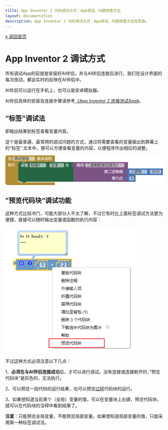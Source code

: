 ```yaml
---
title: App Inventor 2 代码调试方式：App调试、问题排查方法
layout: documentation
description: App Inventor 2 代码调试方式：App调试、问题排查方法及思路。
---
```


[&laquo; 返回首页](index.html)

# App Inventor 2 调试方式

所有调试App的前提是安装好AI伴侣，并与AI伴侣连接后进行，我们在设计界面的每次改动，都会实时的反映在AI伴侣中。

AI伴侣可以运行在手机上，也可以是安卓模拟器。

AI伴侣具体的安装及连接步骤请参考[《App Inventor 2 连接测试App》](./connect.html?f=debug)。

## “标签”调试法

即输出结果到标签查看变量内容。

这个是最普遍、最常用的调试问题的方式，通过将需要查看的变量输出到屏幕上的”标签“.文本中，便可以方便查看变量的内容，以便程序作出相应的调整。

![debug](images/debug_label.png)

## ”预览代码块“调试功能

这种方式比较冷门，可能大部分人不太了解，不过它有时比上面标签调试方法更为便捷，直接可以随时输出变量或函数的执行内容：

![debug](images/debug_previewcode.png)

不过这种方式必须注意以下几点：

1、**必须在与AI伴侣连接成功**后，才可以进行调试。没有连接或连接断开时，”预览代码块“是灰色的，无法执行。

2、可以预览一段代码的运行结果，也可以预览[过程](../blocks/procedures.html)代码块的运行。

3、如果想知道当前某个（全局）变量的值，可以在变量块上右键，预览代码块，就可以在代码块的注释中看到结果了。

  **注意**：只能预览全局变量，不能预览局部变量。如果想知道局部变量的值，只能采用第一种标签调试法。
